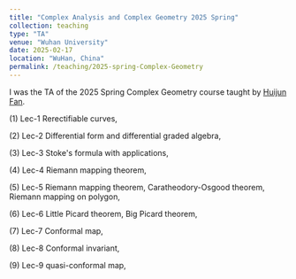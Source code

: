 ```yaml
---
title: "Complex Analysis and Complex Geometry 2025 Spring"
collection: teaching
type: "TA"
venue: "Wuhan University"
date: 2025-02-17
location: "WuHan, China"
permalink: /teaching/2025-spring-Complex-Geometry
---
```


I was the TA of the 2025 Spring Complex Geometry course taught by [Huijun Fan](https://mathscinet.ams.org/mathscinet/author?authorId=648266).


(1) Lec-1 Rerectifiable curves,

(2) Lec-2 Differential form and differential graded algebra,

(3) Lec-3 Stoke's formula with applications,

(4) Lec-4 Riemann mapping theorem,

(5) Lec-5 Riemann mapping theorem, Caratheodory-Osgood theorem, Riemann mapping on polygon,

(6) Lec-6 Little Picard theorem, Big Picard theorem,

(7) Lec-7 Conformal map,

(8) Lec-8 Conformal invariant,

(9) Lec-9 quasi-conformal map,


